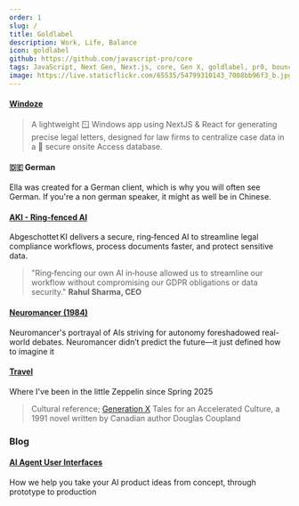 ```yaml
---
order: 1
slug: /
title: Goldlabel
description: Work, Life, Balance
icon: goldlabel
github: https://github.com/javascript-pro/core
tags: JavaScript, Next Gen, Next.js, core, Gen X, goldlabel, pr0, bouncer, AI Prompt Engineering, ChatGPT, OpenAI, Singularity, Frontend, Vanilla JS, TypeScript, React, Angular, Vue, Material UI, MUI, Flash, Server Side JavaScript, Node, Gatsby, NextJS, Headless CMS, secure
image: https://live.staticflickr.com/65535/54799310143_7008bb96f3_b.jpg
---
```


#### [Windoze](/work/windoze)

> A lightweight 🪟 Windows app using NextJS & React for generating precise legal letters, designed for law firms to centralize case data in a 🔑 secure onsite Access database.

#### 🇩🇪  German

Ella was created for a German client, which is why you will often see German. If you're a non german speaker, it might as well be in Chinese.

#### [AKI - Ring‑fenced AI](/work/expertise/ai/abgeschottet-ki)

Abgeschottet KI delivers a secure, ring‑fenced AI to streamline legal compliance workflows, process documents faster, and protect sensitive data.

> "Ring‑fencing our own AI in‑house allowed us to streamline our workflow without compromising our GDPR obligations or data security." **Rahul Sharma, CEO**

#### [Neuromancer (1984)](/balance/writers/william-gibson)

Neuromancer's portrayal of AIs striving for autonomy foreshadowed real-world debates. Neuromancer didn’t predict the future—it just defined how to imagine it

#### [Travel](/life/travel)

Where I've been in the little Zeppelin since Spring 2025

> Cultural reference; [Generation X](/balance/writers/generation-x) Tales for an Accelerated Culture, a 1991 novel written by Canadian author Douglas Coupland

### Blog

#### [AI Agent User Interfaces](/work/expertise/ai/agents)

How we help you take your AI product ideas from concept, through prototype to production
